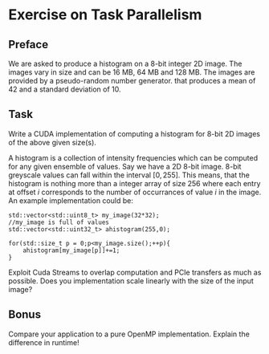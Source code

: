 # Exercise on Task Parallelism

## Preface

We are asked to produce a histogram on a 8-bit integer 2D image. The images vary in size and can be 16 MB, 64 MB and 128 MB. The images are provided by a pseudo-random number generator. that produces a mean of 42 and a standard deviation of 10.

## Task

Write a CUDA implementation of computing a histogram for 8-bit 2D images of the above given size(s).  

A histogram is a collection of intensity frequencies which can be computed for any given ensemble of values. Say we have a 2D 8-bit image. 8-bit greyscale values can fall within the interval $[0,255]$. This means, that the histogram is nothing more than a integer array of size $256$ where each entry at offset $i$ corresponds to the number of occurrances of value $i$ in the image. An example implementation could be:

```
std::vector<std::uint8_t> my_image(32*32);
//my_image is full of values
std::vector<std::uint32_t> ahistogram(255,0);

for(std::size_t p = 0;p<my_image.size();++p){
    ahistogram[my_image[p]]+=1;
}
```

Exploit Cuda Streams to overlap computation and PCIe transfers as much as possible. Does you implementation scale linearly with the size of the input image?

## Bonus

Compare your application to a pure OpenMP implementation. Explain the difference in runtime!

